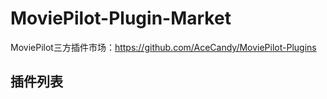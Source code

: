 # MoviePilot-Plugin-Market
MoviePilot三方插件市场：https://github.com/AceCandy/MoviePilot-Plugins

## 插件列表
